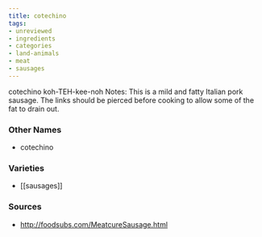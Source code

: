 ```yaml
---
title: cotechino
tags:
- unreviewed
- ingredients
- categories
- land-animals
- meat
- sausages
---
```

cotechino koh-TEH-kee-noh Notes: This is a mild and fatty Italian pork sausage. The links should be pierced before cooking to allow some of the fat to drain out.

### Other Names

* cotechino

### Varieties

* [[sausages]]

### Sources
* http://foodsubs.com/MeatcureSausage.html
